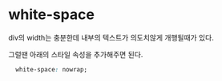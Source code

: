 # white-space

div의 width는 충분한데 내부의 텍스트가 의도치않게 개행될때가 있다.

그럴땐 아래의 스타일 속성을 추가해주면 된다.

```css
  white-space: nowrap;
```

